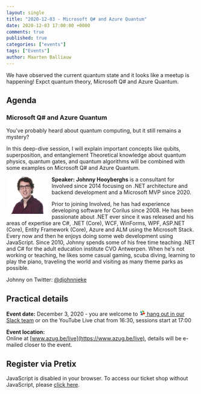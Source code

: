 ```yaml
---
layout: single
title: "2020-12-03 - Microsoft Q# and Azure Quantum"
date: 2020-12-03 17:00:00 +0000
comments: true
published: true
categories: ["events"]
tags: ["Events"]
author: Maarten Balliauw
---
```


We have observed the current quantum state and it looks like a meetup is happening! Expct quantum theory, Microsoft Q# and Azure Quantum.

## Agenda

### Microsoft Q# and Azure Quantum

You've probably heard about quantum computing, but it still remains a mystery?

In this deep-dive session, I will explain important concepts like qubits, superposition, and entanglement
Theoretical knowledge about quantum physics, quantum gates, and quantum algorithms will be combined
with some examples on Microsoft Q# and Azure Quantum.

<img src="/assets/media/speakers/johnny-hooyberghs.jpg" alt="Johnny Hooyberghs" align="left" height="100" style="margin-right: 20px;">**Speaker:** **Johnny Hooyberghs** is a consultant for Involved since 2014 focusing on .NET architecture and backend development and a Microsoft MVP since 2020.

Prior to joining Involved, he has had experience developing software for Corilus since 2008. He has been passionate about .NET ever since it was released
and his areas of expertise are C#, .NET (Core), WCF, WinForms, WPF, ASP.NET (Core), Entity Framework (Core), Azure and ALM using the Microsoft Stack.
Every now and then he enjoys doing some web development using JavaScript. Since 2010, Johnny spends some of his free time teaching .NET and C#
for the adult education institute CVO Antwerpen. When he's not working or teaching, he likes some casual gaming, scuba diving,
learning to play the piano, traveling the world and visiting as many theme parks as possible.

Johnny on Twitter: [@djohnnieke](https://twitter.com/djohnnieke)

## Practical details

**Event date:** December 3, 2020 - you are welcome to [<img src="/assets/media/icon-slack.png" width="16" height="16" /> hang out in our Slack team](https://join.slack.com/t/azugbe/shared_invite/MjE4MzI5NDM3OTM5LTE1MDExNDgyMzUtMzgwNjM2YmU0Zg) or on the YouTube Live chat from 16:30, sessions start at 17:00

**Event location:**<br />
Online at [www.azug.be/live](https://www.azug.be/live), details will be e-mailed closer to the event.

## Register via Pretix
<link rel="stylesheet" type="text/css" href="https://pretix.eu/azug/20201203/widget/v1.css">
<script type="text/javascript" src="https://pretix.eu/widget/v1.en.js" async></script>
<pretix-widget event="https://pretix.eu/azug/20201203/"></pretix-widget>
<noscript>
   <div class="pretix-widget">
        <div class="pretix-widget-info-message">
            JavaScript is disabled in your browser. To access our ticket shop without JavaScript, please <a target="_blank" rel="noopener" href="https://pretix.eu/azug/20201203/">click here</a>.
        </div>
    </div>
</noscript>